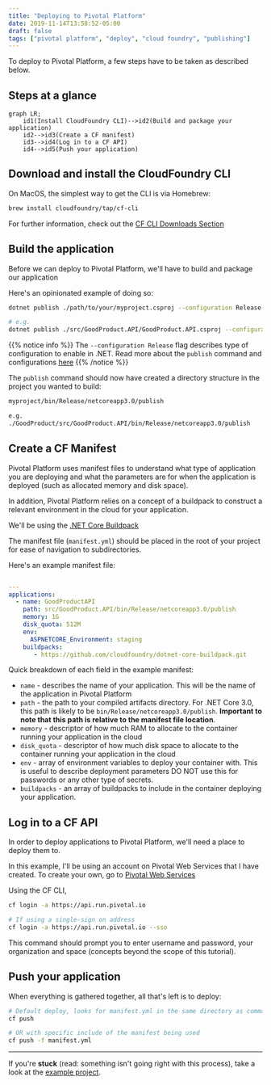 ```yaml
---
title: "Deploying to Pivotal Platform"
date: 2019-11-14T13:58:52-05:00
draft: false
tags: ["pivotal platform", "deploy", "cloud foundry", "publishing"]
---
```


To deploy to Pivotal Platform, a few steps have to be taken as described below.

## Steps at a glance

```mermaid
graph LR;
    id1(Install CloudFoundry CLI)-->id2(Build and package your application)
    id2-->id3(Create a CF manifest)
    id3-->id4(Log in to a CF API)
    id4-->id5(Push your application)
```

## Download and install the CloudFoundry CLI

On MacOS, the simplest way to get the CLI is via Homebrew:

```bash
brew install cloudfoundry/tap/cf-cli
```

For further information, check out the [CF CLI Downloads Section](https://github.com/cloudfoundry/cli#downloads)

## Build the application

Before we can deploy to Pivotal Platform, we'll have to build and package our application

Here's an opinionated example of doing so:

```bash
dotnet publish ./path/to/your/myproject.csproj --configuration Release

# e.g.
dotnet publish ./src/GoodProduct.API/GoodProduct.API.csproj --configuration Release
```

{{% notice info %}}
The `--configuration Release` flag describes type of configuration to enable in .NET. Read more about the `publish`
command and configurations [here](https://docs.microsoft.com/en-us/dotnet/core/tools/dotnet-publish)
{{% /notice %}}

The `publish` command should now have created a directory structure in the project you wanted to build:

```bash
myproject/bin/Release/netcoreapp3.0/publish

e.g.
./GoodProduct/src/GoodProduct.API/bin/Release/netcoreapp3.0/publish
```

## Create a CF Manifest

Pivotal Platform uses manifest files to understand what type of application you are deploying and what the
parameters are for when the application is deployed (such as allocated memory and disk space).

In addition, Pivotal Platform relies on a concept of a buildpack to construct a relevant environment in the cloud
for your application.

We'll be using the [.NET Core Buildpack](https://docs.cloudfoundry.org/buildpacks/dotnet-core/index.html)

The manifest file (`manifest.yml`) should be placed in the root of your project for ease of navigation to subdirectories.

Here's an example manifest file:

```yaml

---
applications:
  - name: GoodProductAPI
    path: src/GoodProduct.API/bin/Release/netcoreapp3.0/publish
    memory: 1G
    disk_quota: 512M
    env:
      ASPNETCORE_Environment: staging
    buildpacks:
       - https://github.com/cloudfoundry/dotnet-core-buildpack.git

```

Quick breakdown of each field in the example manifest:

- `name` - describes the name of your application. This will be the name of the application in Pivotal Platform
- `path` - the path to your compiled artifacts directory. For .NET Core 3.0, this path is likely to be
`bin/Release/netcoreapp3.0/publish`. **Important to note that this path is relative to the manifest file location**.
- `memory` - descriptor of how much RAM to allocate to the container running your application in the cloud
- `disk_quota` - descriptor of how much disk space to allocate to the container running your application in the cloud
- `env` - array of environment variables to deploy your container with. This is useful to describe deployment parameters
DO NOT use this for passwords or any other type of secrets.
- `buildpacks` - an array of buildpacks to include in the container deploying your application.

## Log in to a CF API

In order to deploy applications to Pivotal Platform, we'll need a place to deploy them to.

In this example, I'll be using an account on Pivotal Web Services that I have created. To create your own,
go to [Pivotal Web Services](https://run.pivotal.io)

Using the CF CLI,

```bash
cf login -a https://api.run.pivotal.io

# If using a single-sign on address
cf login -a https://api.run.pivotal.io --sso
```

This command should prompt you to enter username and password, your organization and space (concepts beyond the scope
of this tutorial).

## Push your application

When everything is gathered together, all that's left is to deploy:

```bash
# Default deploy, looks for manifest.yml in the same directory as command being run
cf push

# OR with specific include of the manifest being used
cf push -f manifest.yml
```

---

If you're **stuck** (read: something isn't going right with this process), take a look at the
[example project](https://github.com/ddubson/GoodProduct/blob/master/manifest.yml).
